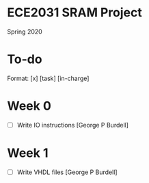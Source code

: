 # ECE2031 SRAM Project
Spring 2020


# To-do

Format: [x] [task] [in-charge] 

# Week 0
- [ ] Write IO instructions [George P Burdell]

# Week 1
- [ ] Write VHDL files [George P Burdell]

